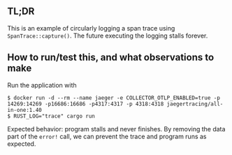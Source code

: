 ## TL;DR

This is an example of circularly logging a span trace using `SpanTrace::capture()`. The future executing
the logging stalls forever.

## How to run/test this, and what observations to make

Run the application with

```console
$ docker run -d --rm --name jaeger -e COLLECTOR_OTLP_ENABLED=true -p 14269:14269 -p16686:16686 -p4317:4317 -p 4318:4318 jaegertracing/all-in-one:1.40
$ RUST_LOG="trace" cargo run
```

Expected behavior: program stalls and never finishes.
By removing the data part of the `error!` call, we can prevent the trace and program runs as expected.
